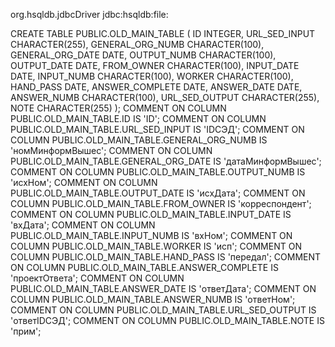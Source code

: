 org.hsqldb.jdbcDriver
jdbc:hsqldb:file:

CREATE TABLE PUBLIC.OLD_MAIN_TABLE (
	ID INTEGER,
	URL_SED_INPUT CHARACTER(255),
	GENERAL_ORG_NUMB CHARACTER(100),
	GENERAL_ORG_DATE DATE,
	OUTPUT_NUMB CHARACTER(100),
	OUTPUT_DATE DATE,
	FROM_OWNER CHARACTER(100),
	INPUT_DATE DATE,
	INPUT_NUMB CHARACTER(100),
	WORKER CHARACTER(100),
	HAND_PASS DATE,
	ANSWER_COMPLETE DATE,
	ANSWER_DATE DATE,
	ANSWER_NUMB CHARACTER(100),
	URL_SED_OUTPUT CHARACTER(255),
	NOTE CHARACTER(255)
);
COMMENT ON COLUMN PUBLIC.OLD_MAIN_TABLE.ID IS 'ID';
COMMENT ON COLUMN PUBLIC.OLD_MAIN_TABLE.URL_SED_INPUT IS 'IDСЭД';
COMMENT ON COLUMN PUBLIC.OLD_MAIN_TABLE.GENERAL_ORG_NUMB IS 'номМинформВышес';
COMMENT ON COLUMN PUBLIC.OLD_MAIN_TABLE.GENERAL_ORG_DATE IS 'датаМинформВышес';
COMMENT ON COLUMN PUBLIC.OLD_MAIN_TABLE.OUTPUT_NUMB IS 'исхНом';
COMMENT ON COLUMN PUBLIC.OLD_MAIN_TABLE.OUTPUT_DATE IS 'исхДата';
COMMENT ON COLUMN PUBLIC.OLD_MAIN_TABLE.FROM_OWNER IS 'корреспондент';
COMMENT ON COLUMN PUBLIC.OLD_MAIN_TABLE.INPUT_DATE IS 'вхДата';
COMMENT ON COLUMN PUBLIC.OLD_MAIN_TABLE.INPUT_NUMB IS 'вхНом';
COMMENT ON COLUMN PUBLIC.OLD_MAIN_TABLE.WORKER IS 'исп';
COMMENT ON COLUMN PUBLIC.OLD_MAIN_TABLE.HAND_PASS IS 'передал';
COMMENT ON COLUMN PUBLIC.OLD_MAIN_TABLE.ANSWER_COMPLETE IS 'проектОтвета';
COMMENT ON COLUMN PUBLIC.OLD_MAIN_TABLE.ANSWER_DATE IS 'ответДата';
COMMENT ON COLUMN PUBLIC.OLD_MAIN_TABLE.ANSWER_NUMB IS 'ответНом';
COMMENT ON COLUMN PUBLIC.OLD_MAIN_TABLE.URL_SED_OUTPUT IS 'ответIDСЭД';
COMMENT ON COLUMN PUBLIC.OLD_MAIN_TABLE.NOTE IS 'прим';

